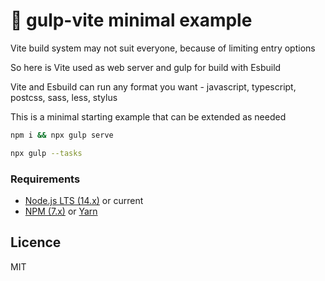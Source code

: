 # 🥤 gulp-vite minimal example

Vite build system may not suit everyone, because of limiting entry options

So here is Vite used as web server and gulp for build with Esbuild

Vite and Esbuild can run any format you want - javascript, typescript, postcss, sass, less, stylus

This is a minimal starting example that can be extended as needed

```sh
npm i && npx gulp serve
```

```sh
npx gulp --tasks
```

### Requirements

- [Node.js LTS (14.x)](https://nodejs.org/en/download/) or current
- [NPM (7.x)](https://www.npmjs.com/package/npm) or [Yarn](https://yarnpkg.com/)

## Licence
MIT